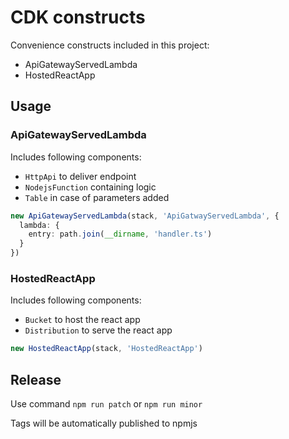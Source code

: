 # CDK constructs

Convenience constructs included in this project:

* ApiGatewayServedLambda
* HostedReactApp

## Usage

### ApiGatewayServedLambda

Includes following components:
* `HttpApi` to deliver endpoint
* `NodejsFunction` containing logic
* `Table` in case of parameters added

```typescript
new ApiGatewayServedLambda(stack, 'ApiGatwayServedLambda', {
  lambda: {
    entry: path.join(__dirname, 'handler.ts')
  }
})
```

### HostedReactApp

Includes following components:
* `Bucket` to host the react app
* `Distribution` to serve the react app

```typescript
new HostedReactApp(stack, 'HostedReactApp')
```

## Release

Use command `npm run patch` or `npm run minor`

Tags will be automatically published to npmjs